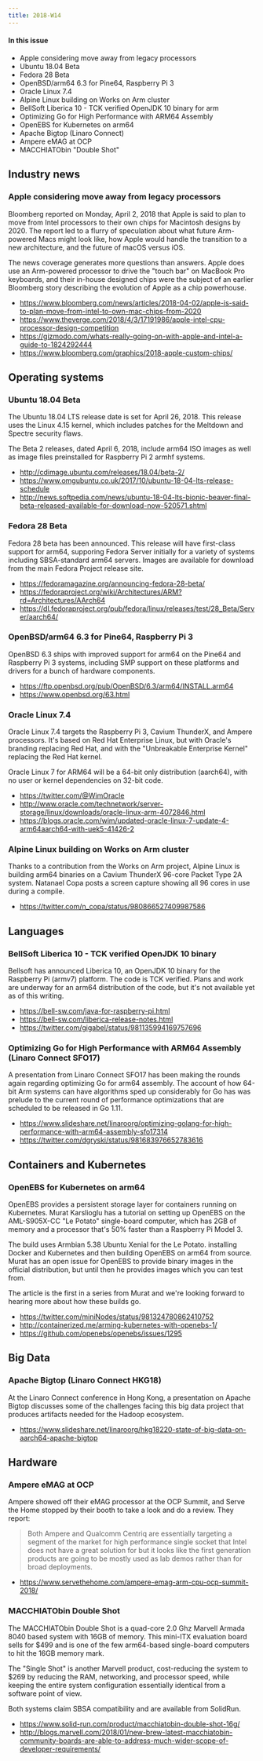 ```yaml
---
title: 2018-W14
---
```


#### In this issue

* Apple considering move away from legacy processors
* Ubuntu 18.04 Beta
* Fedora 28 Beta
* OpenBSD/arm64 6.3 for Pine64, Raspberry Pi 3
* Oracle Linux 7.4
* Alpine Linux building on Works on Arm cluster
* BellSoft Liberica 10 - TCK verified OpenJDK 10 binary for arm
* Optimizing Go for High Performance with ARM64 Assembly
* OpenEBS for Kubernetes on arm64
* Apache Bigtop (Linaro Connect)
* Ampere eMAG at OCP
* MACCHIATObin "Double Shot"

## Industry news

### Apple considering move away from legacy processors

Bloomberg reported on Monday, April 2, 2018 that Apple is
said to plan to move from Intel processors to their own
chips for Macintosh designs by 2020. The report led
to a flurry of speculation about what future Arm-powered
Macs might look like, how Apple would handle the transition
to a new architecture, and the future of macOS versus iOS.

The news coverage generates more questions than answers.
Apple does use an Arm-powered processor to drive the
"touch bar" on MacBook Pro keyboards, and their in-house
designed chips were the subject of an earlier Bloomberg
story describing the evolution of Apple as a chip powerhouse.

* https://www.bloomberg.com/news/articles/2018-04-02/apple-is-said-to-plan-move-from-intel-to-own-mac-chips-from-2020
* https://www.theverge.com/2018/4/3/17191986/apple-intel-cpu-processor-design-competition
* https://gizmodo.com/whats-really-going-on-with-apple-and-intel-a-guide-to-1824292444
* https://www.bloomberg.com/graphics/2018-apple-custom-chips/

## Operating systems

### Ubuntu 18.04 Beta

The Ubuntu 18.04 LTS release date is set for April 26, 2018.  This
release uses the Linux 4.15 kernel, which includes patches for the
Meltdown and Spectre security flaws.

The Beta 2 releases, dated April 6, 2018, include arm64 ISO
images as well as image files preinstalled for Raspberry Pi 2
armhf systems.

* http://cdimage.ubuntu.com/releases/18.04/beta-2/
* https://www.omgubuntu.co.uk/2017/10/ubuntu-18-04-lts-release-schedule
* http://news.softpedia.com/news/ubuntu-18-04-lts-bionic-beaver-final-beta-released-available-for-download-now-520571.shtml

### Fedora 28 Beta

Fedora 28 beta has been announced. This release will have first-class
support for arm64, supporing Fedora Server initially for a variety of
systems including SBSA-standard arm64 servers. Images are available
for download from the main Fedora Project release site.

* https://fedoramagazine.org/announcing-fedora-28-beta/
* https://fedoraproject.org/wiki/Architectures/ARM?rd=Architectures/AArch64	
* https://dl.fedoraproject.org/pub/fedora/linux/releases/test/28_Beta/Server/aarch64/

### OpenBSD/arm64 6.3 for Pine64, Raspberry Pi 3

OpenBSD 6.3 ships with improved support for arm64 on the Pine64
and Raspberry Pi 3 systems, including SMP support on these
platforms and drivers for a bunch of hardware components.

* https://ftp.openbsd.org/pub/OpenBSD/6.3/arm64/INSTALL.arm64
* https://www.openbsd.org/63.html

### Oracle Linux 7.4

Oracle Linux 7.4 targets the Raspberry Pi 3, Cavium ThunderX,
and Ampere processors. It's based on Red Hat Enterprise Linux,
but with Oracle's branding replacing Red Hat, and with the
"Unbreakable Enterprise Kernel" replacing the Red Hat kernel.

Oracle Linux 7 for ARM64 will be  a 64-bit only distribution (aarch64),
with no user or kernel dependencies on 32-bit code.

* https://twitter.com/@WimOracle
* http://www.oracle.com/technetwork/server-storage/linux/downloads/oracle-linux-arm-4072846.html
* https://blogs.oracle.com/wim/updated-oracle-linux-7-update-4-arm64aarch64-with-uek5-41426-2

### Alpine Linux building on Works on Arm cluster

Thanks to a contribution from the Works on Arm project,
Alpine Linux is building arm64 binaries on a Cavium
ThunderX 96-core Packet Type 2A system. Natanael Copa
posts a screen capture showing all 96 cores in use
during a compile.

* https://twitter.com/n_copa/status/980866527409987586

## Languages

### BellSoft Liberica 10 - TCK verified OpenJDK 10 binary

Bellsoft has announced Liberica 10, an OpenJDK 10 binary for
the Raspberry Pi (armv7) platform. The code is TCK verified.
Plans and work are underway for an arm64 distribution of
the code, but it's not available yet as of this writing.

* https://bell-sw.com/java-for-raspberry-pi.html
* https://bell-sw.com/liberica-release-notes.html
* https://twitter.com/gigabel/status/981135994169757696

### Optimizing Go for High Performance with ARM64 Assembly (Linaro Connect SFO17)

A presentation from Linaro Connect SFO17 has been
making the rounds again regarding optimizing Go for
arm64 assembly. The account of how 64-bit Arm systems
can have algorithms sped up considerably for Go has
was prelude to the current round of performance optimizations
that are scheduled to be released in Go 1.11.

* https://www.slideshare.net/linaroorg/optimizing-golang-for-high-performance-with-arm64-assembly-sfo17314
* https://twitter.com/dgryski/status/981683976652783616

## Containers and Kubernetes

### OpenEBS for Kubernetes on arm64

OpenEBS provides a persistent storage layer for containers
running on Kubernetes. Murat Karslioglu has a tutorial on 
setting up OpenEBS on the AML-S905X-CC "Le Potato" single-board
computer, which has 2GB of memory and a processor that's
50% faster than a Raspberry Pi Model 3.

The build uses Armbian 5.38 Ubuntu Xenial for the Le Potato.
installing Docker and Kubernetes and then building OpenEBS on
arm64 from source. Murat has an open issue for OpenEBS
to provide binary images in the official distribution, but
until then he provides images which you can test from.

The article is the first in a series from Murat and we're
looking forward to hearing more about how these builds go.

* https://twitter.com/miniNodes/status/981324780862410752
* http://containerized.me/arming-kubernetes-with-openebs-1/
* https://github.com/openebs/openebs/issues/1295

## Big Data

### Apache Bigtop (Linaro Connect HKG18)

At the Linaro Connect conference in Hong Kong, a presentation
on Apache Bigtop discusses some of the challenges facing this
big data project that produces artifacts needed for the Hadoop
ecosystem.

* https://www.slideshare.net/linaroorg/hkg18220-state-of-big-data-on-aarch64-apache-bigtop

## Hardware

### Ampere eMAG at OCP

Ampere showed off their eMAG processor at the OCP Summit, and Serve
the Home stopped by their booth to take a look and do a review. They
report:

> Both Ampere and Qualcomm Centriq are essentially targeting a
segment of the market for high performance single socket that Intel
does not have a great solution for but it looks like the first
generation products are going to be mostly used as lab demos rather
than for broad deployments.

* https://www.servethehome.com/ampere-emag-arm-cpu-ocp-summit-2018/

### MACCHIATObin Double Shot

The MACCHIATObin Double Shot is a quad-core 2.0 Ghz Marvell Armada 8040
based system with 16GB of memory. This mini-ITX evaluation board sells for
$499 and is one of the few arm64-based single-board computers to
hit the 16GB memory mark.

The "Single Shot" is another Marvell product, cost-reducing the
system to $269 by reducing the RAM, networking, and processor
speed, while keeping the entire system configuration essentially
identical from a software point of view.

Both systems claim SBSA compatibility and are available from SolidRun.

* https://www.solid-run.com/product/macchiatobin-double-shot-16g/
* http://blogs.marvell.com/2018/01/new-brew-latest-macchiatobin-community-boards-are-able-to-address-much-wider-scope-of-developer-requirements/
